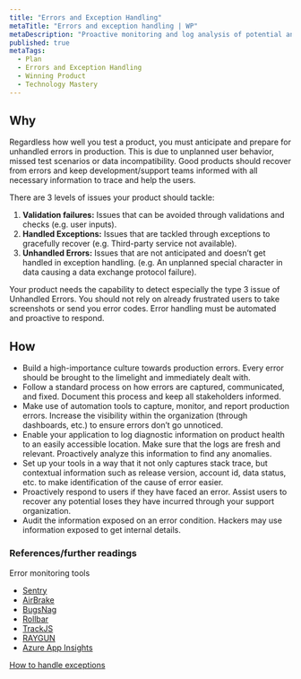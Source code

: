 ```yaml
---
title: "Errors and Exception Handling"
metaTitle: "Errors and exception handling | WP"
metaDescription: "Proactive monitoring and log analysis of potential and occurred errors to provide a graceful recovery and diagnostic capability for support teams."
published: true
metaTags:
  - Plan
  - Errors and Exception Handling
  - Winning Product
  - Technology Mastery
---
```



## Why
Regardless how well you test a product, you must anticipate and prepare for unhandled errors in production. This is due to unplanned user behavior, missed test scenarios or data incompatibility. Good products should recover from errors and keep development/support teams informed with all necessary information to trace and help the users.

There are 3 levels of issues your product should tackle:
1.	**Validation failures:** Issues that can be avoided through validations and checks (e.g. user inputs).
2.	**Handled Exceptions:** Issues that are tackled through exceptions to gracefully recover (e.g. Third-party service not available).
3.	**Unhandled Errors:** Issues that are not anticipated and doesn’t get handled in exception handling. (e.g. An unplanned special character in data causing a data exchange protocol failure).

Your product needs the capability to detect especially the type 3 issue of Unhandled Errors. You should not rely on already frustrated users to take screenshots or send you error codes. Error handling must be automated and proactive to respond.


## How
- Build a high-importance culture towards production errors. Every error should be brought to the limelight and immediately dealt with.
- Follow a standard process on how errors are captured, communicated, and fixed. Document this process and keep all stakeholders informed.
- Make use of automation tools to capture, monitor, and report production errors. Increase the visibility within the organization (through dashboards, etc.) to ensure errors don’t go unnoticed.
- Enable your application to log diagnostic information on product health to an easily accessible location. Make sure that the logs are fresh and relevant. Proactively analyze this information to find any anomalies.
- Set up your tools in a way that it not only captures stack trace, but contextual information such as release version, account id, data status, etc. to make identification of the cause of error easier.
- Proactively respond to users if they have faced an error. Assist users to recover any potential loses they have incurred through your support organization.
- Audit the information exposed on an error condition. Hackers may use information exposed to get internal details.


### References/further readings
Error monitoring tools
 - [Sentry](https://sentry.io/)
 - [AirBrake](https://airbrake.io/)
 - [BugsNag](https://www.bugsnag.com/)
 - [Rollbar](https://rollbar.com/)
 - [TrackJS](https://trackjs.com/)
 - [RAYGUN](https://raygun.com/)
 - [Azure App Insights](https://docs.microsoft.com/en-us/azure/azure-monitor/app/app-insights-overview)

[How to handle exceptions](https://raygun.com/blog/errors-and-exceptions/)
